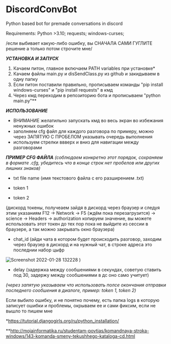 # DiscordConvBot
Python based bot for premade conversations in discord

Requirements:
Python >3.10;
requests;
windows-curses;

/если выбивает какую-либо ошибку, вы СНАЧАЛА САМИ ГУГЛИТЕ решение а только потом строчите мне/

***УСТАНОВКА И ЗАПУСК***
1. Качаем питон, главное включаем PATH variables при установке*
2. Качаем файлы main.py и disSendClass.py из github и закидываем в одну папку
3. Если питон поставили правильно, прописываем команды "pip install windows-curses" и "pip install requests" в кмд
4. Через кмд переходим в репозиторию бота и прописываем "python main.py"**

***ИСПОЛЬЗОВАНИЕ***
- ВНИМАНИЕ желатильно запускать кмд во весь экран во избежания ненужных ошибок
- заполняем cfg файл для каждого разговора по примеру, можно через ЗАПЯТУЮ С ПРОБЕЛОМ указывать очередь выполнения
- используем стрелки ввверх и вниз для навигации между разговорами


***ПРИМЕР CFG ФАЙЛА*** *(соблюдаем конкретно этот порядок, сохраняем в формате .cfg, убедитесь что в конце строк нет пробелов или других лишних знаков)*

- txt file name     (имя текстового файла с его разширением .txt)

- token 1

- token 2

(дискорд токены, получеаем зайдя в дискорд через браузер и следуя этим указаниям F12 -> Network -> F5 (ждём пока перезагрузится) -> science -> Headers -> authorization копируем значение, вы можете использовать этот токен до тех пор пока не выйдите из сессии в браузере, а так можно закрывать окно браузера)
                  
- chat_id           (айди чата в котором будет происходить разговор, заходим через браузер в дискорд и на нужный чат, в строке адреса это последнии набор цыфр 

![Screenshot 2022-01-28 132228](https://user-images.githubusercontent.com/85110229/151538664-45e13e0d-b53f-472e-bfb4-13e95fdc76f8.png) )

- delay             (задержка между сообшениями в секундах, советую ставить под 30, задержу между сообшениями в дс оно само учитует)

*(через запятую указываем что использовать полсе окончания отправки последнего сообшения в диалоге, пример: token 1, token 2)*



Если выбило ошибку, и не понятно почему, есть папка logs в которую записует ошибки и проблемы, окрываем ее и сами фиксим, если не вышло то пишем мне



*https://tutorial.djangogirls.org/ru/python_installation/

**http://mojainformatika.ru/studentam-povtias/komandnaya-stroka-windows/143-komanda-smeny-tekushhego-kataloga-cd.html
